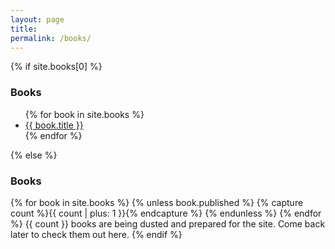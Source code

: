 ```yaml
---
layout: page
title:
permalink: /books/
---
```

{% if site.books[0] %}
<h3 class="post-title">Books</h3>

<ul class="article-list">
  {% for book in site.books %}
    <li>
      <a href="{{ site.baseurl }}{{ book.url }}">
        {{ book.title }}
      </a>
    </li>
  {% endfor %}
</ul>
{% else %}
<h3 class="post-title">Books</h3>
  {% for book in site.books %}
    {% unless book.published %}
      {% capture count %}{{ count | plus: 1 }}{% endcapture %}
    {% endunless %}
  {% endfor %}
  {{ count }} books are being dusted and prepared for the site. Come back later to check them out here.
{% endif %}
